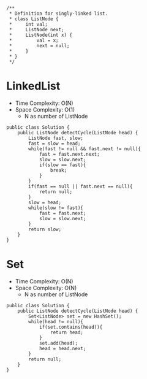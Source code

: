 ```
/**
 * Definition for singly-linked list.
 * class ListNode {
 *     int val;
 *     ListNode next;
 *     ListNode(int x) {
 *         val = x;
 *         next = null;
 *     }
 * }
 */
```
# LinkedList
* Time Complexity: O(N)
* Space Complexity: O(1)
	* N as number of ListNode
```
public class Solution {
    public ListNode detectCycle(ListNode head) {
        ListNode fast, slow;
        fast = slow = head;
        while(fast != null && fast.next != null){
            fast = fast.next.next;
            slow = slow.next;
            if(slow == fast){
                break;
            }
        }
        if(fast == null || fast.next == null){
            return null;
        }        
        slow = head;
        while(slow != fast){
            fast = fast.next;
            slow = slow.next;
        }
        return slow;
    }
}
```
# Set
* Time Complexity: O(N)
* Space Complexity: O(N)
	* N as number of ListNode
```
public class Solution {
    public ListNode detectCycle(ListNode head) {
        Set<ListNode> set = new HashSet();
        while(head != null){
            if(set.contains(head)){
                return head;
            }
            set.add(head);
            head = head.next;
        }
        return null;
    }
}
```